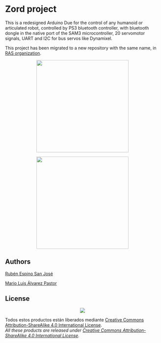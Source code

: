 # Zord project
This is a redesigned Arduino Due for the control of any humanoid or articulated robot, controlled by PS3 bluetooth controller, with bluetooth dongle in the native port of the SAM3 microcontroller, 20 servomotor signals, UART and I2C for bus servos like Dynamixel.

This project has been migrated to a new repository with the same name, in [RAS organization](https://github.com/RobotAcquisitionSyndrome/ZordProject).

<p align="center">
<img src="images/IMG_20161117_200236.jpg" width="300" align = "center">
</p>

<p align="center">
<img src="images/IMG_20161117_200304.jpg" width="300" align = "center">
</p>

## Authors
[Rubén Espino San José](https://github.com/Resaj)

[Mario Luis Álvarez Pastor](https://github.com/AxomirUxsil)

## License
<p align="center">
<img src="license/by-sa.png" align = "center">
</p>

Todos estos productos están liberados mediante [Creative Commons Attribution-ShareAlike 4.0 International License](http://creativecommons.org/licenses/by-sa/4.0/).  
_All these products are released under [Creative Commons Attribution-ShareAlike 4.0 International License](http://creativecommons.org/licenses/by-sa/4.0/)._
